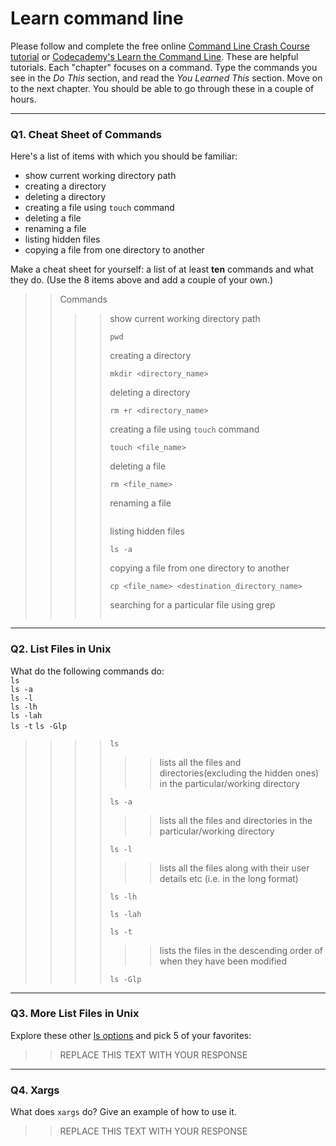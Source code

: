 # Learn command line

Please follow and complete the free online [Command Line Crash Course
tutorial](https://web.archive.org/web/20160708171659/http://cli.learncodethehardway.org/book/) or [Codecademy's Learn the Command Line](https://www.codecademy.com/learn/learn-the-command-line). These are helpful tutorials. Each "chapter" focuses on a command. Type the commands you see in the _Do This_ section, and read the _You Learned This_ section. Move on to the next chapter. You should be able to go through these in a couple of hours.

---

### Q1.  Cheat Sheet of Commands  

Here's a list of items with which you should be familiar:  
* show current working directory path
* creating a directory
* deleting a directory
* creating a file using `touch` command
* deleting a file
* renaming a file
* listing hidden files
* copying a file from one directory to another

Make a cheat sheet for yourself: a list of at least **ten** commands and what they do.  (Use the 8 items above and add a couple of your own.)  

> > Commands
>> >> show current working directory path
>> >> ``` console 
>> >> pwd 
>> >> ```
>> >> creating a directory
>> >> ``` console
>> >> mkdir <directory_name>
>> >> ```
>> >> deleting a directory
>> >> ``` console
>> >> rm +r <directory_name>
>> >> ```
>> >> creating a file using `touch` command
>> >> ``` console
>> >> touch <file_name>
>> >> ```
>> >> deleting a file
>> >> ``` console
>> >> rm <file_name>
>> >> ```
>> >> renaming a file
>> >> ``` console
>> >> 
>> >> ```
>> >> listing hidden files
>> >> ``` console
>> >> ls -a
>> >> ```
>> >> copying a file from one directory to another
>> >> ``` console
>> >> cp <file_name> <destination_directory_name>
>> >> ```
>> >> searching for a particular file using grep
>> >> ``` console
>> >> 
>> >> ```

> > 
---

### Q2.  List Files in Unix   

What do the following commands do:  
`ls`  
`ls -a`  
`ls -l`  
`ls -lh`  
`ls -lah`  
`ls -t` 
`ls -Glp`  

> > 
>> >> ```console
>> >> ls
>> >> ```
>> >> >> lists all the files and directories(excluding the hidden ones) in the particular/working directory
>> >> ```console
>> >> ls -a
>> >> ```
>> >> >> lists all the files and directories in the particular/working directory
>> >> ```console
>> >> ls -l
>> >> ```
>> >> >> lists all the files along with their user details etc (i.e. in the long format)
>> >> ```console
>> >> ls -lh
>> >> ```
>> >> >>
>> >> ```console
>> >> ls -lah
>> >> ```
>> >> >>
>> >> ```console
>> >> ls -t
>> >> ```
>> >> >> lists the files in the descending order of when they have been modified
>> >> ```console
>> >> ls -Glp
>> >> ```
>> >> >>
> > 
---

### Q3.  More List Files in Unix  

Explore these other [ls options](http://www.techonthenet.com/unix/basic/ls.php) and pick 5 of your favorites:

> > REPLACE THIS TEXT WITH YOUR RESPONSE

---

### Q4.  Xargs   

What does `xargs` do? Give an example of how to use it.

> > REPLACE THIS TEXT WITH YOUR RESPONSE

 

